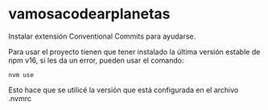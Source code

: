 # vamosacodearplanetas

Instalar extensión Conventional Commits para ayudarse.

Para usar el proyecto tienen que tener instalado la última versión estable de npm v16, si les da un error, pueden usar el comando:

```
nvm use
```

Esto hace que se utilicé la versión que está configurada en el archivo .nvmrc
